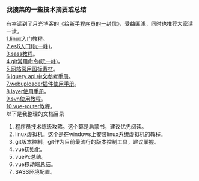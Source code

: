 ### 我搜集的一些技术摘要或总结
有幸读到了月光博客的<a href="http://www.williamlong.info/archives/2700.html">《给新手程序员的一封信》</a>，受益匪浅，同时也推荐大家读一读。<br>
<a href="http://www.92csz.com/study/linux">1.linux入门教程</a>。<br>
<a href="http://es6.ruanyifeng.com">2.es6入门(阮一峰)</a>。<br>
<a href="http://sass.bootcss.com/docs/sass-reference">3.sass教程</a>。<br>
<a href="http://www.ruanyifeng.com/blog/2015/12/git-cheat-sheet.html">4.git常用命令(阮一峰)</a>。<br>
<a href="http://www.iconfont.cn/">5.网站常用图标素材</a>。<br>
<a href="http://jquery.cuishifeng.cn/">6.jquery api 中文参考手册</a>。<br>
<a href="http://fex.baidu.com/webuploader/doc/index.html">7.webuploader插件使用手册</a>。<br>
<a href="https://www.layui.com/doc/modules/layer.html">8.layer使用手册</a>。<br>
<a href="http://www.cnblogs.com/armyfai/p/3985660.html">9.svn使用教程</a>。<br>
<a href="https://router.vuejs.org/zh/">10.vue-router教程</a>。<br>
以下是我整理的文档目录
1. 程序员技术练级攻略。这个算是启蒙书，建议优先阅读。
2. linux虚拟机。这个是在windows上安装linux系统虚拟机的教程。
3. git版本控制。git作为目前最流行的版本控制工具，建议掌握。
4. vue初始化。
5. vuePc总结。
6. vue移动端总结。
7. SASS环境配置。
